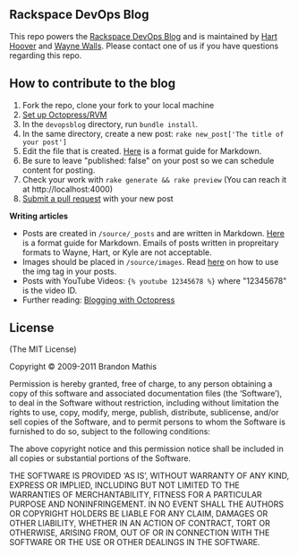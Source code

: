 ## Rackspace DevOps Blog
This repo powers the [Rackspace DevOps Blog](http://devops.rackspace.com) and is maintained by [Hart Hoover](https://github.com/hhoover) and [Wayne Walls](https://github.com/dubsquared). Please contact one of us if you have questions regarding this repo.

## How to contribute to the blog
1. Fork the repo, clone your fork to your local machine
2. [Set up Octopress/RVM](http://octopress.org/docs/setup/)
3. In the `devopsblog` directory, run `bundle install`.
4. In the same directory, create a new post: `rake new_post['The title of your post']`
5. Edit the file that is created. [Here](http://daringfireball.net/projects/markdown/syntax) is a format guide for Markdown.
6. Be sure to leave "published: false" on your post so we can schedule content for posting.
7. Check your work with `rake generate && rake preview` (You can reach it at http://localhost:4000)
8. [Submit a pull request](https://help.github.com/articles/using-pull-requests) with your new post

**Writing articles**

* Posts are created in `/source/_posts` and are written in Markdown. [Here](http://daringfireball.net/projects/markdown/syntax) is a format guide for Markdown. Emails of posts written in propreitary formats to Wayne, Hart, or Kyle are not acceptable.
* Images should be placed in `/source/images`. Read [here](http://octopress.org/docs/plugins/image-tag/) on how to use the img tag in your posts.
* Posts with YouTube Videos: `{% youtube 12345678 %}` where "12345678" is the video ID.
* Further reading: [Blogging with Octopress](http://octopress.org/docs/blogging/)

## License
(The MIT License)

Copyright © 2009-2011 Brandon Mathis

Permission is hereby granted, free of charge, to any person obtaining a copy of this software and associated documentation files (the ‘Software’), to deal in the Software without restriction, including without limitation the rights to use, copy, modify, merge, publish, distribute, sublicense, and/or sell copies of the Software, and to permit persons to whom the Software is furnished to do so, subject to the following conditions:

The above copyright notice and this permission notice shall be included in all copies or substantial portions of the Software.

THE SOFTWARE IS PROVIDED ‘AS IS’, WITHOUT WARRANTY OF ANY KIND, EXPRESS OR IMPLIED, INCLUDING BUT NOT LIMITED TO THE WARRANTIES OF MERCHANTABILITY, FITNESS FOR A PARTICULAR PURPOSE AND NONINFRINGEMENT. IN NO EVENT SHALL THE AUTHORS OR COPYRIGHT HOLDERS BE LIABLE FOR ANY CLAIM, DAMAGES OR OTHER LIABILITY, WHETHER IN AN ACTION OF CONTRACT, TORT OR OTHERWISE, ARISING FROM, OUT OF OR IN CONNECTION WITH THE SOFTWARE OR THE USE OR OTHER DEALINGS IN THE SOFTWARE.
